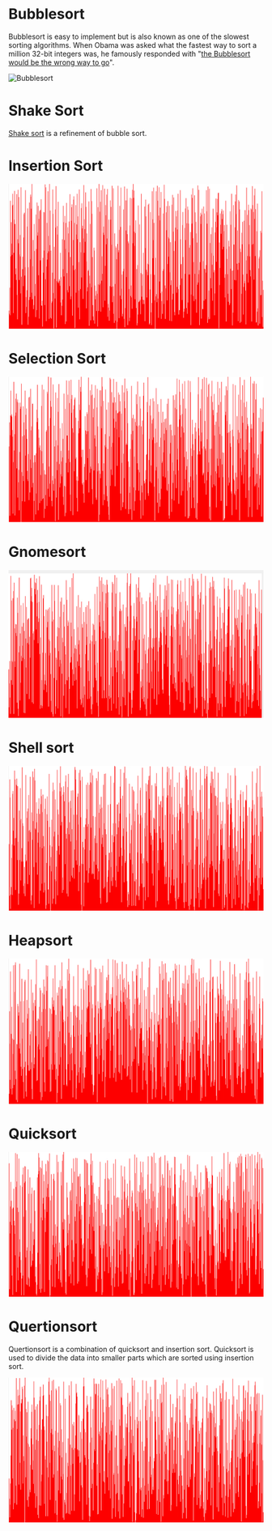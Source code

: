 Bubblesort
==========

Bubblesort is easy to implement but is also known as one of the slowest sorting algorithms. When Obama was asked what the fastest way to sort a million 32-bit integers was, he famously responded with "[the Bubblesort would be the wrong way to go](https://www.youtube.com/watch?v=k4RRi_ntQc8)".

![Bubblesort](gifs/bubblesort.gif)

Shake Sort
==========

[Shake sort](https://en.wikipedia.org/wiki/Cocktail_shaker_sort) is a refinement of bubble sort.

Insertion Sort
==============



![Insertion sort](gifs/insertion_sort.gif)

Selection Sort
==============

![Selection sort](gifs/selection_sort.gif)

Gnomesort
=========

![Gnomesort](gifs/gnomesort.gif)

Shell sort
==========

![Shell sort](gifs/shell_sort.gif)

Heapsort
========

![Heapsort](gifs/heapsort.gif)

Quicksort
=========

![Quicksort](gifs/quicksort.gif)

Quertionsort
============

Quertionsort is a combination of quicksort and insertion sort. Quicksort is used to divide the data into smaller parts which are sorted using insertion sort.

![Quertionsort](gifs/quertionsort.gif)
